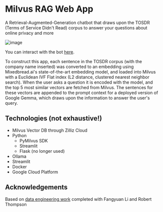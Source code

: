 # Milvus RAG Web App

A Retrieval-Augmented-Generation chatbot that draws upon the TOSDR (Terms of Service Didn't Read) corpus to answer your questions about online privacy and more

![image](https://github.com/user-attachments/assets/ca80583f-990a-4cd4-9917-417cec851f16)

You can interact with the bot [here](https://milvus-rag-web-app-264286705270.us-central1.run.app/).

To construct this app, each sentence in the TOSDR corpus (with the company name inserted) was converted to an embedding using Mixedbread.ai's state-of-the-art embedding model, and loaded into Milvus with a Euclidean IVF Flat index (L2 distance, clustered nearest neighbor search). When the user asks a question it is encoded with the model, and the top 5 most similar vectors are fetched from Milvus. The sentences for these vectors are appended to the prompt context for a deployed version of Google Gemma, which draws upon the information to answer the user's query.

## Technologies (not exhaustive!)

- Milvus Vector DB through Zilliz Cloud
- Python
  - PyMilvus SDK
  - Streamlit
  - Flask (no longer used)
- Ollama
- Streamlit
- Docker
- Google Cloud Platform

## Acknowledgements

Based on [data engineering work](https://github.com/ijyliu/data-engineering-project) completed with Fangyuan Li and Robert Thompson
